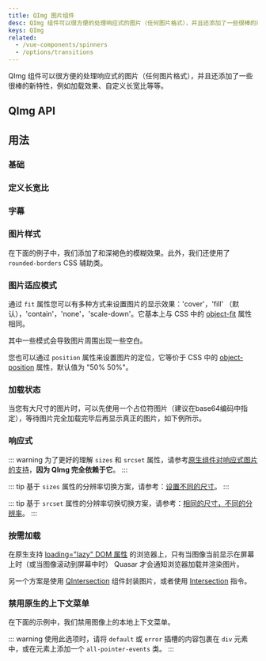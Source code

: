 ```yaml
---
title: QImg 图片组件
desc: QImg 组件可以很方便的处理响应式的图片（任何图片格式），并且还添加了一些很棒的新特性，例如加载效果、自定义长宽比等等。
keys: QImg
related:
  - /vue-components/spinners
  - /options/transitions
---
```


QImg 组件可以很方便的处理响应式的图片（任何图片格式），并且还添加了一些很棒的新特性，例如加载效果、自定义长宽比等等。

## QImg API

<doc-api file="QImg" />

## 用法

### 基础

<doc-example title="基础" file="QImg/Basic" />

### 定义长宽比

<doc-example title="自定义长宽比" file="QImg/Ratio" />

### 字幕

<doc-example title="字幕" file="QImg/Caption" />

### 图片样式

在下面的例子中，我们添加了和深褐色的模糊效果。此外，我们还使用了 `rounded-borders` CSS 辅助类。

<doc-example title="自定义图片样式" file="QImg/CustomImageStyle" />

### 图片适应模式

通过 `fit` 属性您可以有多种方式来设置图片的显示效果：'cover'，'fill' （默认），'contain'，'none'，'scale-down'。它基本上与 CSS 中的 [object-fit](https://developer.mozilla.org/en-US/docs/Web/CSS/object-fit) 属性相同。

其中一些模式会导致图片周围出现一些空白。

您也可以通过 `position` 属性来设置图片的定位，它等价于 CSS 中的 [object-position](https://developer.mozilla.org/en-US/docs/Web/CSS/object-position) 属性，默认值为 "50% 50%"。

<doc-example title="图片适应模式" file="QImg/FitModes" />

### 加载状态

<doc-example title="加载状态" file="QImg/LoadingState" />

当您有大尺寸的图片时，可以先使用一个占位符图片（建议在base64编码中指定），等待图片完全加载完毕后再显示真正的图片，如下例所示。

<doc-example title="占位符资源" file="QImg/PlaceholderSrc" />

<doc-example title="加载错误状态" file="QImg/ErrorState" />

### 响应式

::: warning
为了更好的理解 `sizes` 和 `srcset` 属性，请参考[原生组件对响应式图片的支持](https://developer.mozilla.org/en-US/docs/Learn/HTML/Multimedia_and_embedding/Responsive_images#Why_responsive_images)，**因为 QImg 完全依赖于它**。
:::

<doc-example title="响应式" file="QImg/Responsive" />

::: tip
基于 `sizes` 属性的分辨率切换方案，请参考：[设置不同的尺寸](https://developer.mozilla.org/en-US/docs/Learn/HTML/Multimedia_and_embedding/Responsive_images#Resolution_switching_Different_sizes)。
:::

::: tip
基于 `srcset` 属性的分辨率切换切换方案，请参考：[相同的尺寸，不同的分辨率](https://developer.mozilla.org/en-US/docs/Learn/HTML/Multimedia_and_embedding/Responsive_images#Resolution_switching_Same_size_different_resolutions)。
:::

### 按需加载

在原生支持 [loading="lazy" DOM 属性](https://caniuse.com/loading-lazy-attr) 的浏览器上，只有当图像当前显示在屏幕上时（或当图像滚动到屏幕中时） Quasar 才会通知浏览器加载并渲染图片。

另一个方案是使用 [QIntersection](/vue-components/intersection) 组件封装图片，或者使用 [Intersection](/vue-directives/intersection) 指令。

<doc-example title="原生按需加载" file="QImg/LoadingLazy" />

### 禁用原生的上下文菜单

在下面的示例中，我们禁用图像上的本地上下文菜单。

::: warning
使用此选项时，请将 `default` 或 `error` 插槽的内容包裹在 `div` 元素中，或在元素上添加一个 `all-pointer-events` 类。
:::

<doc-example title="Native context menu" file="QImg/ContextMenu" />
